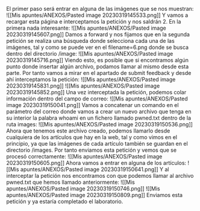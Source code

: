 El primer paso será entrar en alguna de las imágenes que se nos muestran:
![[Mis apuntes/ANEXOS/Pasted image 20230319145533.png]]
Y vamos a recargar esta página e interceptamos la petición y nos saldrán 2. En la primera nada interesante:
![[Mis apuntes/ANEXOS/Pasted image 20230319145607.png]]
Damos a forward y nos fijamos que en la segunda petición se realiza una búsqueda donde selecciona cada una de las imágenes, tal y como se puede ver en el  filename=6.png donde se busca dentro del directorio /image:
![[Mis apuntes/ANEXOS/Pasted image 20230319145716.png]]
Viendo esto, es posible que si encontramos algún punto donde insertar algún archivo, podamos llamar al mismo desde esta parte. Por tanto vamos a mirar en el apartado de submit feedback y desde ahí interceptamos la petición:
![[Mis apuntes/ANEXOS/Pasted image 20230319145831.png]]
![[Mis apuntes/ANEXOS/Pasted image 20230319145852.png]]
Una vez interceptada la petición, podemos colar información dentro del campo de correo:
![[Mis apuntes/ANEXOS/Pasted image 20230319150041.png]]
Vamos a concatenar un comando en el parámetro del correo donde vamos a crear un nuevo archivo que tenga en su interior la palabra whoami en un fichero llamado pwned.txt dentro de la ruta images:
![[Mis apuntes/ANEXOS/Pasted image 20230319150536.png]]
Ahora que tenemos este archivo creado, podemos llamarlo desde cualquiera de los artículos que hay en la web, tal y como vimos en el principio, ya que las imágenes de cada artículo también se guardan en el directorio /images. Por tanto enviamos esta petición y vemos que se procesó correctamente:
![[Mis apuntes/ANEXOS/Pasted image 20230319150605.png]]
Ahora vamos a entrar en alguna de los artículos:
![[Mis apuntes/ANEXOS/Pasted image 20230319150641.png]]
Y al interceptar la petición nos encontramos con que podemos llamar al archivo pwned.txt que hemos llamado anteriormente:
![[Mis apuntes/ANEXOS/Pasted image 20230319150746.png]]
![[Mis apuntes/ANEXOS/Pasted image 20230319150809.png]]
Enviamos esta petición y ya estaría completado el laboratorio.

